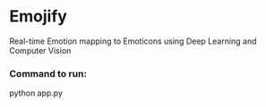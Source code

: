 # Emojify
Real-time Emotion mapping to Emoticons using Deep Learning and Computer Vision

### Command to run:

python app.py
